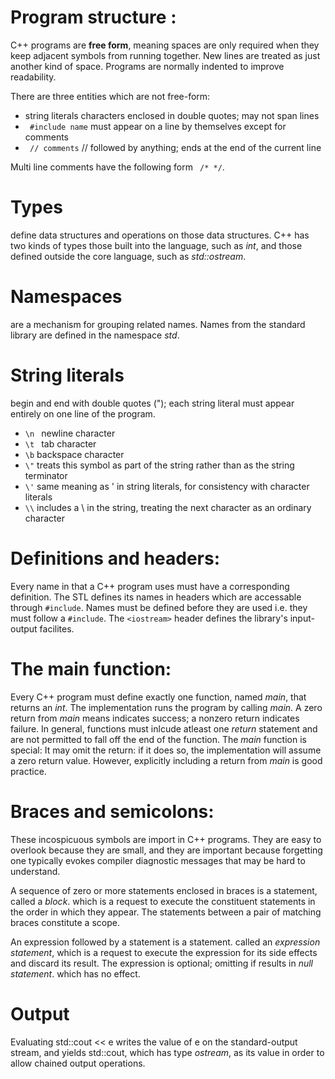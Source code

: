 # Program structure :
C++ programs are **free form**, meaning spaces are only required when they keep adjacent symbols from running together. New lines are treated as just another kind of space. Programs are normally indented to improve readability.

There are three entities which are not free-form:

+ string literals characters enclosed in double quotes; may not span lines
+ ``` #include name``` must appear on a line by themselves except for comments
+ ``` // comments``` // followed by anything; ends at the end of the current line

Multi line comments have the following form ``` /* */```.

# Types
define data structures and operations on those data structures. C++ has two kinds of types those built into the language, such as _int_, and those defined outside the core language, such as _std::ostream_.

# Namespaces
are a mechanism for grouping related names. Names from the standard library are defined in the namespace _std_.


# String literals
begin and end with double quotes ("); each string literal must appear entirely on one line of the program.

+ ```\n ``` newline character
+ ```\t ``` tab character
+ ```\b``` backspace character
+ ```\"``` treats this symbol as part of the string rather than as the string terminator
+ ```\'``` same meaning as ' in string literals, for consistency with character literals
+ ```\\``` includes a \ in the string, treating the next character as an ordinary character

# Definitions and headers:
Every name in that a C++ program uses must have a corresponding definition. The STL defines its names in headers which are accessable through ``` #include ```.
Names must be defined before they are used i.e. they must follow a ```#include```. The ```<iostream>``` header defines the library's input-output facilites.

# The main function:
Every C++ program must define exactly one function, named *main*, that returns an *int*. The implementation runs the program by calling *main*. A zero return from *main* means indicates success; a nonzero return indicates failure. In general, functions must inlcude atleast one *return* statement and are not permitted to fall off the end of the function. The *main* function is special: It may omit the return: if it does so, the implementation will assume a zero return value. However, explicitly including a return from *main* is good practice.

# Braces and semicolons:

These incospicuous symbols are import in C++ programs. They are easy to overlook because they are small, and they are important because forgetting one typically evokes compiler diagnostic messages that may be hard to understand.

A sequence of zero or more statements enclosed in braces is a statement, called a *block*. which is a request to execute the constituent statements in the order in which they appear. The statements between a pair of matching braces constitute a scope.

An expression followed by a statement is a statement. called an *expression statement*, which is a request to execute the expression for its side effects and discard its result. The expression is optional; omitting if results in *null statement*. which has no effect.

# Output 
Evaluating std::cout << e writes the value of e on the standard-output stream, and yields std::cout, which has type *ostream*, as its value in order to allow chained output operations.
